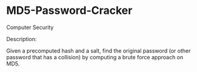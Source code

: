# MD5-Password-Cracker
Computer Security

Description:

Given a precomputed hash and a salt, find the original password (or other password that has a collision) by computing a brute force approach on MD5.
